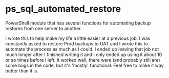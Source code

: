 # ps_sql_automated_restore
PowerShell module that has several functions for automating backup restores from one server to another. 

I wrote this to help make my life a little easier at a previous job. I was constantly asked to restore Prod backups to UAT and I wrote this to automate the process as much as I could. I ended up leaving that job not much longer after I finished writing it and I only ended up using it about 10 or so times before I left. It worked well, there were (and probably still are) some bugs in the code, but it's 'mostly' functional. Feel free to make it way better than it is. 
